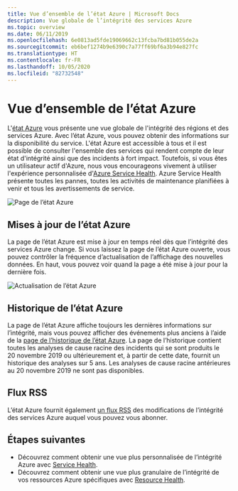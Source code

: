 ```yaml
---
title: Vue d’ensemble de l’état Azure | Microsoft Docs
description: Vue globale de l’intégrité des services Azure
ms.topic: overview
ms.date: 06/11/2019
ms.openlocfilehash: 6e0813ad5fde19069662c13fcba7bd81b055de2a
ms.sourcegitcommit: eb6bef1274b9e6390c7a77ff69bf6a3b94e827fc
ms.translationtype: HT
ms.contentlocale: fr-FR
ms.lasthandoff: 10/05/2020
ms.locfileid: "82732548"
---
```

# <a name="azure-status-overview"></a>Vue d’ensemble de l’état Azure

L'[état Azure](https://status.azure.com/status/) vous présente une vue globale de l'intégrité des régions et des services Azure. Avec l’état Azure, vous pouvez obtenir des informations sur la disponibilité du service. L'état Azure est accessible à tous et il est possible de consulter l'ensemble des services qui rendent compte de leur état d'intégrité ainsi que des incidents à fort impact. Toutefois, si vous êtes un utilisateur actif d'Azure, nous vous encourageons vivement à utiliser l'expérience personnalisée d'[Azure Service Health](https://aka.ms/azureservicehealth). Azure Service Health présente toutes les pannes, toutes les activités de maintenance planifiées à venir et tous les avertissements de service.

![Page de l’état Azure](./media/azure-status-overview/azure-status.PNG)

## <a name="azure-status-updates"></a>Mises à jour de l’état Azure

La page de l’état Azure est mise à jour en temps réel dès que l’intégrité des services Azure change. Si vous laissez la page de l’état Azure ouverte, vous pouvez contrôler la fréquence d’actualisation de l’affichage des nouvelles données. En haut, vous pouvez voir quand la page a été mise à jour pour la dernière fois.

![Actualisation de l’état Azure](./media/azure-status-overview/update.PNG)

## <a name="azure-status-history"></a>Historique de l’état Azure

La page de l’état Azure affiche toujours les dernières informations sur l’intégrité, mais vous pouvez afficher des événements plus anciens à l’aide de la [page de l’historique de l’état Azure](https://status.azure.com/status/history/). La page de l’historique contient toutes les analyses de cause racine des incidents qui se sont produits le 20 novembre 2019 ou ultérieurement et, à partir de cette date, fournit un historique des analyses sur 5 ans. Les analyses de cause racine antérieures au 20 novembre 2019 ne sont pas disponibles.

## <a name="rss-feed"></a>Flux RSS

L’état Azure fournit également [un flux RSS](https://status.azure.com/status/feed/) des modifications de l’intégrité des services Azure auquel vous pouvez vous abonner.

## <a name="next-steps"></a>Étapes suivantes

* Découvrez comment obtenir une vue plus personnalisée de l’intégrité Azure avec [Service Health](./service-health-overview.md).
* Découvrez comment obtenir une vue plus granulaire de l’intégrité de vos ressources Azure spécifiques avec [Resource Health](./resource-health-overview.md).
